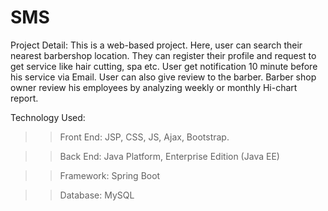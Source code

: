 # SMS

Project Detail: This is a web-based project. Here, user can search their nearest barbershop location. They can register their profile and request to get service like hair cutting, spa etc. User get notification 10 minute before his service via Email.  User can also give review to the barber. Barber shop owner review his employees by analyzing weekly or monthly Hi-chart report.


Technology Used:

>> Front End: JSP, CSS, JS, Ajax, Bootstrap.

>> Back End: Java Platform, Enterprise Edition (Java EE)

>> Framework: Spring Boot

>> Database: MySQL
